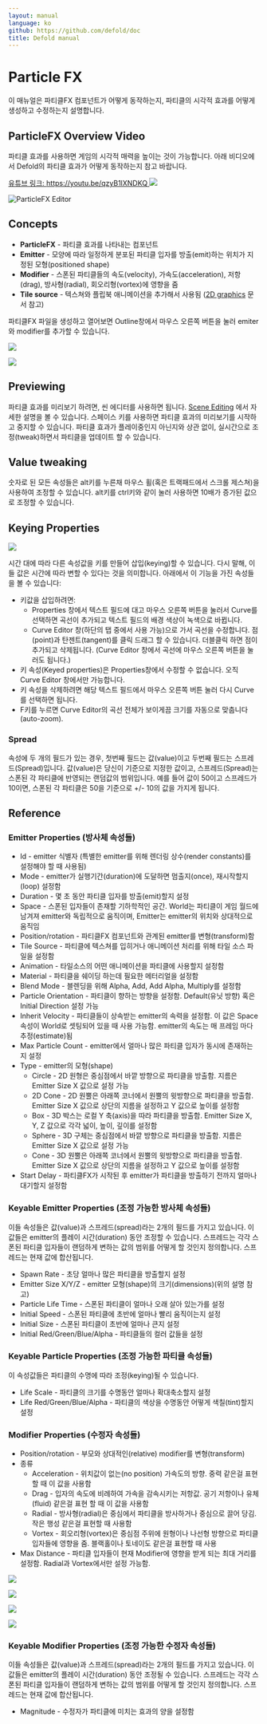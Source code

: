 ```yaml
---
layout: manual
language: ko
github: https://github.com/defold/doc
title: Defold manual
---
```


# Particle FX
이 매뉴얼은 파티클FX 컴포넌트가 어떻게 동작하는지, 파티클의 시각적 효과를 어떻게 생성하고 수정하는지 설명합니다.

## ParticleFX Overview Video
파티클 효과를 사용하면 게임의 시각적 매력을 높이는 것이 가능합니다. 아래 비디오에서 Defold의 파티클 효과가 어떻게 동작하는지 참고 바랍니다.

[유튜브 링크: https://youtu.be/qzyB1lXNDKQ
![](https://img.youtube.com/vi/qzyB1lXNDKQ/0.jpg)](https://www.youtube.com/watch?v=qzyB1lXNDKQ)

![ParticleFX Editor](/manuals/images/particlefx/effect_editor.png)

## Concepts
* **ParticleFX** - 파티클 효과를 나타내는 컴포넌트
* **Emitter** - 모양에 따라 일정하게 분포된 파티클 입자를 방출(emit)하는 위치가 지정된 모형(positioned shape)
* **Modifier** - 스폰된 파티클들의 속도(velocity), 가속도(acceleration), 저항(drag), 방사형(radial), 회오리형(vortex)에 영향을 줌
* **Tile source** - 텍스쳐와 플립북 애니메이션을 추가해서 사용됨 ([2D graphics](/ko/manuals/2dgraphics) 문서 참고)

파티클FX 파일을 생성하고 열어보면 Outline창에서 마우스 오른쪽 버튼을 눌러 emiter와 modifier를 추가할 수 있습니다.

![](/manuals/images/particlefx/effect_outline.png)

![](/manuals/images/particlefx/emitter_properties.png)

## Previewing
파티클 효과를 미리보기 하려면, 씬 에디터를 사용하면 됩니다. [Scene Editing](/ko/manuals/scene-editing) 에서 자세한 설명을 볼 수 있습니다. 스페이스 키를 사용하면 파티클 효과의 미리보기를 시작하고 중지할 수 있습니다. 파티클 효과가 플레이중인지 아닌지와 상관 없이, 실시간으로 조정(tweak)하면서 파티클을 업데이트 할 수 있습니다.

## Value tweaking
숫자로 된 모든 속성들은 alt키를 누른채 마우스 휠(혹은 트랙패드에서 스크롤 제스쳐)을 사용하여 조정할 수 있습니다. alt키를 ctrl키와 같이 눌러 사용하면 10배가 증가된 값으로 조정할 수 있습니다.

## Keying Properties

![](/manuals/images/particlefx/curve_editor.png)

시간 대에 따라 다른 속성값을 키를 만들어 삽입(keying)할 수 있습니다. 다시 말해, 이들 값은 시간에 따라 변할 수 있다는 것을 의미합니다. 아래에서 이 기능을 가진 속성들을 볼 수 있습니다:

* 키값을 삽입하려면:
    * Properties 창에서 텍스트 필드에 대고 마우스 오른쪽 버튼을 눌러서 Curve를 선택하면 곡선이 추가되고 텍스트 필드의 배경 색상이 녹색으로 바뀝니다.
    * Curve Editor 창(하단의 탭 중에서 사용 가능)으로 가서 곡선을 수정합니다. 점(point)과 탄젠트(tangent)를 클릭 드래그 할 수 있습니다. 더블클릭 하면 점이 추가되고 삭제됩니다. (Curve Editor 창에서 곡선에 마우스 오른쪽 버튼을 눌러도 됩니다.)
* 키 속성(Keyed properties)은 Properties창에서 수정할 수 없습니다. 오직 Curve Editor 창에서만 가능합니다.
* 키 속성을 삭제하려면 해당 텍스트 필드에서 마우스 오른쪽 버튼 눌러 다시 Curve를 선택하면 됩니다.
* F키를 누르면 Curve Editor의 곡선 전체가 보이게끔 크기를 자동으로 맞춥니다(auto-zoom).

### Spread
속성에 두 개의 필드가 있는 경우, 첫번째 필드는 값(value)이고 두번째 필드는 스프레드(Spread)입니다. 값(value)은 당신이 기준으로 지정한 값이고, 스프레드(Spread)는 스폰된 각 파티클에 반영되는 랜덤값의 범위입니다. 예를 들어 값이 50이고 스프레드가 10이면, 스폰된 각 파티클은 50을 기준으로 +/- 10의 값을 가지게 됩니다.

## Reference

### Emitter Properties (방사체 속성들)
* Id - emitter 식별자 (특별한 emitter를 위해 렌더링 상수(render constants)를 설정해야 할 때 사용됨)
* Mode - emitter가 실행기간(duration)에 도달하면 멈출지(once), 재시작할지(loop) 설정함
* Duration - 몇 초 동안 파티클 입자를 방출(emit)할지 설정
* Space - 스폰된 입자들이 존재할 기하학적인 공간. World는 파티클이 게임 월드에 남겨져 emitter와 독립적으로 움직이며, Emitter는 emitter의 위치와 상대적으로 움직임
* Position/rotation - 파티클FX 컴포넌트와 관계된 emitter를 변형(transform)함
* Tile Source - 파티클에 텍스쳐를 입히거나 애니메이션 처리를 위해 타일 소스 파일을 설정함
* Animation - 타일소스의 어떤 애니메이션을 파티클에 사용할지 설정함
* Material - 파티클을 쉐이딩 하는데 필요한 메터리얼을 설정함
* Blend Mode - 블렌딩을 위해 Alpha, Add, Add Alpha, Multiply를 설정함
* Particle Orientation - 파티클이 향하는 방향을 설정함. Default(유닛 방향) 혹은 Initial Direction 설정 가능
* Inherit Velocity - 파티클들이 상속받는 emitter의 속력을 설정함. 이 값은 Space 속성이 World로 셋팅되어 있을 때 사용 가능함. emitter의 속도는 매 프레임 마다 추정(estimate)됨
* Max Particle Count - emitter에서 얼마나 많은 파티클 입자가 동시에 존재하는지 설정
* Type - emitter의 모형(shape)
    * Circle - 2D 원형은 중심점에서 바깥 방향으로 파티클을 방출함. 지름은 Emitter Size X 값으로 설정 가능
    * 2D Cone - 2D 원뿔은 아래쪽 코너에서 원뿔의 윗방향으로 파티클을 방출함. Emitter Size X 값으로 상단의 지름을 설정하고 Y 값으로 높이를 설정함
    * Box - 3D 박스는 로컬 Y 축(axis)을 따라 파티클을 방출함. Emitter Size X, Y, Z 값으로 각각 넓이, 높이, 깊이를 설정함
    * Sphere - 3D 구체는 중심점에서 바깥 방향으로 파티클을 방출함. 지름은 Emitter Size X 값으로 설정 가능
    * Cone - 3D 원뿔은 아래쪽 코너에서 원뿔의 윗방향으로 파티클을 방출함. Emitter Size X 값으로 상단의 지름을 설정하고 Y 값으로 높이를 설정함
* Start Delay - 파티클FX가 시작된 후 emitter가 파티클을 방출하기 전까지 얼마나 대기할지 설정함

### Keyable Emitter Properties (조정 가능한 방사체 속성들)
이들 속성들은 값(value)과 스프레드(spread)라는 2개의 필드를 가지고 있습니다. 이 값들은 emitter의 플레이 시간(duration) 동안 조정할 수 있습니다. 스프레드는 각각 스폰된 파티클 입자들이 랜덤하게 변하는 값의 범위를 어떻게 할 것인지 정의합니다. 스프레드는 현재 값에 합산됩니다.

* Spawn Rate - 초당 얼마나 많은 파티클을 방출할지 설정
* Emitter Size X/Y/Z - emitter 모형(shape)의 크기(dimensions)(위의 설명 참고)
* Particle Life Time - 스폰된 파티클이 얼마나 오래 살아 있는가를 설정
* Initial Speed - 스폰된 파티클에 초반에 얼마나 빨리 움직이는지 설정
* Initial Size - 스폰된 파티클이 초반에 얼마나 큰지 설정
* Initial Red/Green/Blue/Alpha - 파티클들의 컬러 값들을 설정

### Keyable Particle Properties (조정 가능한 파티클 속성들)
이 속성값들은 파티클의 수명에 따라 조정(keying)될 수 있습니다.

* Life Scale - 파티클의 크기를 수명동안 얼마나 확대축소할지 설정
* Life Red/Green/Blue/Alpha - 파티클의 색상을 수명동안 어떻게 색칠(tint)할지 설정

### Modifier Properties (수정자 속성들)
* Position/rotation - 부모와 상대적인(relative) modifier를 변형(transform)
* 종류
    * Acceleration - 위치값이 없는(no position) 가속도의 방향. 중력 같은걸 표현할 때 이 값을 사용함
    * Drag - 입자의 속도에 비례하여 가속을 감속시키는 저항값. 공기 저항이나 유체(fluid) 같은걸 표현 할 때 이 값을 사용함
    * Radial - 방사형(radial)은 중심에서 파티클을 방사하거나 중심으로 끌어 당김. 작은 행성 같은걸 표현할 때 사용함
    * Vortex - 회오리형(vortex)은 중심점 주위에 원형이나 나선형 방향으로 파티클 입자들에 영향을 줌. 블랙홀이나 토네이도 같은걸 표현할 때 사용
* Max Distance - 파티클 입자들이 현재 Modifier에 영향을 받게 되는 최대 거리를 설정함. Radial과 Vortex에서만 설정 가능함.

![](/manuals/images/particlefx/drag.png)

![](/manuals/images/particlefx/radial.png)

![](/manuals/images/particlefx/acceleration.png)

![](/manuals/images/particlefx/vortex.png)

### Keyable Modifier Properties (조정 가능한 수정자 속성들)
이들 속성들은 값(value)과 스프레드(spread)라는 2개의 필드를 가지고 있습니다. 이 값들은 emitter의 플레이 시간(duration) 동안 조정될 수 있습니다. 스프레드는 각각 스폰된 파티클 입자들이 랜덤하게 변하는 값의 범위를 어떻게 할 것인지 정의합니다. 스프레드는 현재 값에 합산됩니다.

* Magnitude - 수정자가 파티클에 미치는 효과의 양을 설정함
